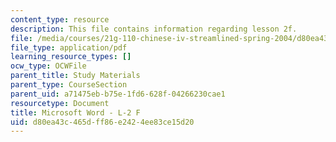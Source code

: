 ```yaml
---
content_type: resource
description: This file contains information regarding lesson 2f.
file: /media/courses/21g-110-chinese-iv-streamlined-spring-2004/d80ea43c465dff86e2424ee83ce15d20_MIT21G_110S04_Lesson_2f.pdf
file_type: application/pdf
learning_resource_types: []
ocw_type: OCWFile
parent_title: Study Materials
parent_type: CourseSection
parent_uid: a71475eb-b75e-1fd6-628f-04266230cae1
resourcetype: Document
title: Microsoft Word - L-2 F
uid: d80ea43c-465d-ff86-e242-4ee83ce15d20
---
```

